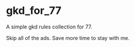 # gkd_for_77
A simple gkd rules collection for 77.

Skip all of the ads.
Save more time to stay with me.
